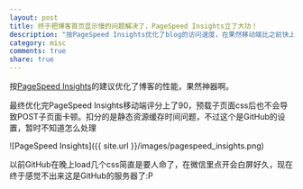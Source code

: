 ```yaml
---
layout: post
title: 终于把博客首页显示慢的问题解决了，PageSpeed Insights立了大功！
description: "按PageSpeed Insights优化了blog的访问速度，在果然移动端比之前快上许多。以前github在晚上load几个css简直是要人命了"
category: misc
comments: true
share: true
---
```


按[PageSpeed Insights](https://developers.google.com/speed/pagespeed/insights/)的建议优化了博客的性能，果然神器啊。

最终优化完PageSpeed Insights移动端评分上了90，预载子页面css后也不会导致POST子页面卡顿。扣分的是静态资源缓存时间问题，不过这个是GitHub的设置，暂时不知道怎么处理

![PageSpeed Insights]({{ site.url }}/images/pagespeed_insights.png)

以前GitHub在晚上load几个css简直是要人命了，在微信里点开会白屏好久，现在终于感觉不出来这是GitHub的服务器了:P
